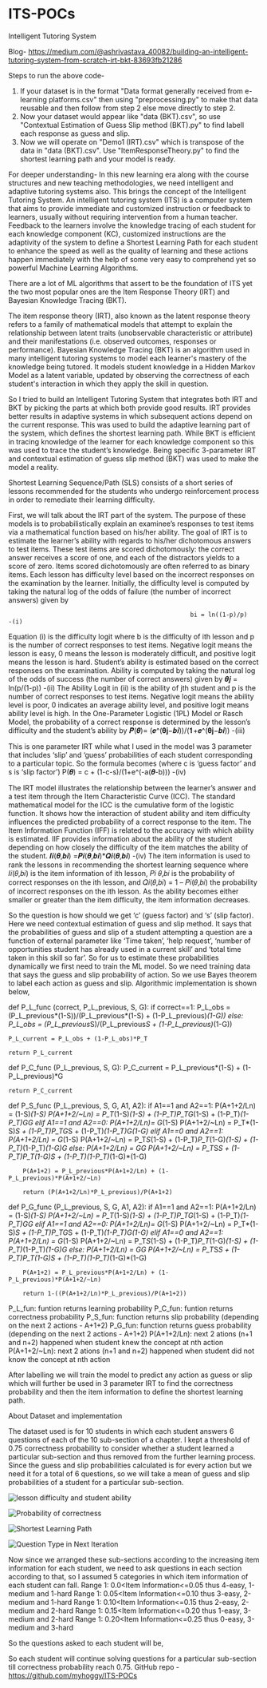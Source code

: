 # ITS-POCs
Intelligent Tutoring System

Blog- https://medium.com/@ashrivastava_40082/building-an-intelligent-tutoring-system-from-scratch-irt-bkt-83693fb21286

Steps to run the above code- 
1. If your dataset is in the format "Data format generally received from e-learning platforms.csv" then using "preprocessing.py" to make that data reusable and then follow from step 2 else move directly to step 2.
2. Now your dataset would appear like "data (BKT).csv", so use "Contextual Estimation of Guess Slip method (BKT).py" to find labell each response as guess and slip.
3. Now we will operate on "Demo1 (IRT).csv" which is transpose of the data in "data (BKT).csv". Use "ItemResponseTheory.py" to find the shortest learning path and your model is ready.  

For deeper understanding- 
In this new learning era along with the course structures and new teaching methodologies, we need intelligent and adaptive tutoring systems also. This brings the concept of the Intelligent Tutoring System. An intelligent tutoring system (ITS) is a computer system that aims to provide immediate and customized instruction or feedback to learners, usually without requiring intervention from a human teacher. Feedback to the learners involve the knowledge tracing of each student for each knowledge component (KC), customized instructions are the adaptivity of the system to define a Shortest Learning Path for each student to enhance the speed as well as the quality of learning and these actions happen immediately with the help of some very easy to comprehend yet so powerful Machine Learning Algorithms.

There are a lot of ML algorithms that assert to be the foundation of ITS yet the two most popular ones are the Item Response Theory (IRT) and Bayesian Knowledge Tracing (BKT). 

The item response theory (IRT), also known as the latent response theory refers to a family of mathematical models that attempt to explain the relationship between latent traits (unobservable characteristic or attribute) and their manifestations (i.e. observed outcomes, responses or performance).
Bayesian Knowledge Tracing (BKT) is an algorithm used in many intelligent tutoring systems to model each learner's mastery of the knowledge being tutored. It models student knowledge in a Hidden Markov Model as a latent variable, updated by observing the correctness of each student's interaction in which they apply the skill in question. 

So I tried to build an Intelligent Tutoring System that integrates both IRT and BKT by picking the parts at which both provide good results. IRT provides better results in adaptive systems in which subsequent actions depend on the current response. This was used to build the adaptive learning part of the system, which defines the shortest learning path. While BKT is efficient in tracing knowledge of the learner for each knowledge component so this was used to trace the student’s knowledge. Being specific 3-parameter IRT and contextual estimation of guess slip method (BKT) was used to make the model a reality.

Shortest Learning Sequence/Path (SLS) consists of a short series of lessons recommended for the students who undergo reinforcement process in order to remediate their learning difficulty.

First, we will talk about the IRT part of the system. The purpose of these models is to probabilistically explain an examinee’s responses to test items via a mathematical function based on his/her ability. The goal of IRT is to estimate the learner’s ability with regards to his/her dichotomous answers to test items. These test items are scored dichotomously: the correct answer receives a score of one, and each of the distractors yields to a score of zero. Items scored dichotomously are often referred to as binary items.
Each lesson has difficulty level based on the incorrect responses on the examination by the learner. Initially, the difficulty level is computed by taking the natural log of the odds of failure (the number of incorrect answers) given by

                                                       bi = ln((1-p)/p)                         -(i)

Equation (i) is the difficulty logit where b is the difficulty of ith lesson and p is the number of correct responses to test items. Negative logit means the lesson is easy, 0 means the lesson is moderately difficult, and positive logit means the lesson is hard.
Student’s ability is estimated based on the correct responses on the examination. Ability  is computed by taking the natural log of the odds of success (the number of correct answers) given by
					                                              𝜽𝒋 = ln(p/(1-p))                         -(ii)
The Ability Logit in (ii) is the ability of jth student and p is the number of correct responses to test items. Negative logit means the ability level is poor, 0 indicates an average ability level, and positive logit means ability level is high. 
In the One-Parameter Logistic (1PL) Model or Rasch Model, the probability of a correct response is determined by the lesson’s difficulty and the student’s ability by
					                                              𝑷(𝜽)= (𝒆^(𝛉𝐣−𝒃𝒊))/(𝟏+𝒆^(𝛉𝐣−𝒃𝒊))          -(iii)

This is one parameter IRT while what I used in the model was 3 parameter that includes ‘slip’ and ‘guess’ probabilities of each student corresponding to a particular topic. So the formula becomes (where c is ‘guess factor’ and s is ‘slip factor’)
 					                                              P(𝜽) = c + (1-c-s)/(1+e^(-a(𝜽-b)))         -(iv)

The IRT model illustrates the relationship between the learner’s answer and a test item through the Item Characteristic Curve (ICC). The standard mathematical model for the ICC is the cumulative form of the logistic function. It shows how the interaction of student ability and item difficulty influences the predicted probability of a correct response to the item.
The Item Information Function (IFF) is related to the accuracy with which ability is estimated. IIF provides information about the ability of the student depending on how closely the difficulty of the item matches the ability of the student.
                                                        𝑰𝒊(𝜽,𝒃𝒊) =𝑷𝒊(𝜽,𝒃𝒊)*𝑸𝒊(𝜽,𝒃𝒊)                   -(iv)
The item information is used to rank the lessons in recommending the shortest learning sequence where 𝐼𝑖(𝜃,𝑏𝑖) is the item information of ith lesson, 𝑃𝑖 𝜃,𝑏𝑖 is the probability of correct responses on the ith lesson, and 𝑄𝑖(𝜃,𝑏𝑖) = 1 – 𝑃𝑖(𝜃,𝑏𝑖) the probability of incorrect responses on the ith lesson. As the ability becomes either smaller or greater than the item difficulty, the item information decreases.

So the question is how should we get ‘c’ (guess factor) and ‘s’ (slip factor). Here we need contextual estimation of guess and slip method. It says that the probabilities of guess and slip of a student attempting a question are a function of external parameter like ‘Time taken’, ‘help request’, ‘number of opportunities student has already used in a current skill’ and ‘total time taken in this skill so far’. So for us to estimate these probabilities dynamically we first need to train the ML model. So we need training data that says the guess and slip probability of action. So we use Bayes theorem to label each action as guess and slip. Algorithmic implementation is shown below,

def P_L_func (correct, P_L_previous, S, G):
  	if correct==1:
    		P_L_obs = (P_L_previous*(1-S))/(P_L_previous*(1-S) + (1-P_L_previous)*(1-G))
  	else:
    		P_L_obs = (P_L_previous*S)/(P_L_previous*S + (1-P_L_previous)*(1-G))
  
  	P_L_current = P_L_obs + (1-P_L_obs)*P_T
  
  	return P_L_current

def P_C_func (P_L_previous, S, G):
  	P_C_current = P_L_previous*(1-S) + (1-P_L_previous)*G
  
  	return P_C_current

def P_S_func (P_L_previous, S, G, A1, A2):
    	if A1==1 and A2==1:
        		P(A+1+2/Ln) = (1-S)*(1-S)
        		P(A+1+2/~Ln) = P_T*(1-S)*(1-S) + (1-P_T)*P_T*G*(1-S) + (1-P_T)*(1-P_T)*G*G
    	elif A1==1 and A2==0:
        		P(A+1+2/Ln)= G*(1-S)
        		P(A+1+2/~Ln) = P_T*(1-S)*S + (1-P_T)*P_T*G*S + (1-P_T)*(1-P_T)*G*(1-G)
    	elif A1==0 and A2==1:
        		P(A+1+2/Ln) = G*(1-S)
        		P(A+1+2/~Ln) = P_T*S*(1-S) + (1-P_T)*P_T*(1-G)*(1-S) + (1-P_T)*(1-P_T)*(1-G)*G
    	else:
        		P(A+1+2/Ln) = G*G
        		P(A+1+2/~Ln) = P_T*S*S + (1-P_T)*P_T*(1-G)*S + (1-P_T)*(1-P_T)*(1-G)*(1-G)
    
    	P(A+1+2) = P_L_previous*P(A+1+2/Ln) + (1-P_L_previous)*P(A+1+2/~Ln)
    
    	return (P(A+1+2/Ln)*P_L_previous)/P(A+1+2)

def P_G_func (P_L_previous, S, G, A1, A2):
    	if A1==1 and A2==1:
        		P(A+1+2/Ln) = (1-S)*(1-S)
        		P(A+1+2/~Ln) = P_T*(1-S)*(1-S) + (1-P_T)*P_T*G*(1-S) + (1-P_T)*(1-P_T)*G*G
    	elif A1==1 and A2==0:
        		P(A+1+2/Ln)= G*(1-S)
        		P(A+1+2/~Ln) = P_T*(1-S)*S + (1-P_T)*P_T*G*S + (1-P_T)*(1-P_T)*G*(1-G)
    	elif A1==0 and A2==1:
        		P(A+1+2/Ln) = G*(1-S)
        		P(A+1+2/~Ln) = P_T*S*(1-S) + (1-P_T)*P_T*(1-G)*(1-S) + (1-P_T)*(1-P_T)*(1-G)*G
    	else:
        		P(A+1+2/Ln) = G*G
        		P(A+1+2/~Ln) = P_T*S*S + (1-P_T)*P_T*(1-G)*S + (1-P_T)*(1-P_T)*(1-G)*(1-G)
    
    	P(A+1+2) = P_L_previous*P(A+1+2/Ln) + (1-P_L_previous)*P(A+1+2/~Ln)
    
    	return 1-((P(A+1+2/Ln)*P_L_previous)/P(A+1+2))

P_L_fun: funtion returns learning probability
P_C_fun: funtion returns correctness probability
P_S_fun: function returns slip probability (depending on the next 2 actions - A+1+2)
P_G_fun: function returns guess probability (depending on the next 2 actions - A+1+2)
P(A+1+2/Ln): next 2 ations (n+1 and n+2) happened when student knew the concept at nth action
P(A+1+2/~Ln): next 2 ations (n+1 and n+2) happened when student did not know the concept at nth action

After labelling we will train the model to predict any action as guess or slip which will further be used in 3 parameter IRT to find the correctness probability and then the item information to define the shortest learning path.


About Dataset and implementation

The dataset used is for 10 students in which each student answers 6 questions of each of the 10 sub-section of a chapter. I kept a threshold of 0.75 correctness probability to consider whether a student learned a particular sub-section and thus removed from the further learning process. Since the guess and slip probabilities calculated is for every action but we need it for a total of 6 questions, so we will take a mean of guess and slip probabilities of a student for a particular sub-section.

 ![lesson difficulty and student ability](https://cdn-images-1.medium.com/max/1000/1*WvgmHoxF6BTa1D80-jbmVw.png)
 
 ![Probability of correctness](https://cdn-images-1.medium.com/max/1000/1*b_Nuy-HOVAn_WFgOr_2xWw.png)
 
 ![Shortest Learning Path](https://cdn-images-1.medium.com/max/1000/1*bak-HLFe3PQDBEWdNxZWEg.png)
 
 ![Question Type in Next Iteration](https://cdn-images-1.medium.com/max/1000/1*829VnFblv1KCU3dKWMbRBA.png)


Now since we arranged these sub-sections according to the increasing item information for each student, we need to ask questions in each section according to that, so I assumed 5 categories in which item information of each student can fall.
Range 1: 0.0<Item Information<=0.05 thus 4-easy, 1-medium and 1-hard
Range 1: 0.05<Item Information<=0.10 thus 3-easy, 2-medium and 1-hard
Range 1: 0.10<Item Information<=0.15 thus 2-easy, 2-medium and 2-hard
Range 1: 0.15<Item Information<=0.20 thus 1-easy, 3-medium and 2-hard
Range 1: 0.20<Item Information<=0.25 thus 0-easy, 3-medium and 3-hard

So the questions asked to each student will be,

So each student will continue solving questions for a particular sub-section till correctness probability reach 0.75.
GitHub repo - https://github.com/myhoggy/ITS-POCs
